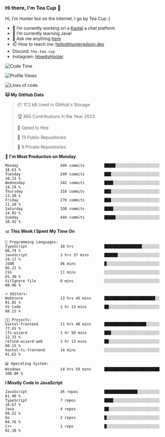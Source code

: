 ### Hi there, I'm Tea Cup 👋 

Hi, I'm Hunter but on the internet, I go by Tea Cup :)

- 🔭 I’m currently working on a [Kastel](https://github.com/KastelApp) a chat platform
- 🌱 I’m currently learning Java!
- 💬 Ask me anything [here](https://github.com/TheTeaCup/TheTeaCup/issues)
- 📫 How to reach me: [hello@hunterwilson.dev](mailto:hello@hunterwilson.dev)
- Discord: `the.tea.cup`
- Instagram: [HowdyHooter](https://instagram.com/HowdyHooter)

<!--START_SECTION:waka-->
![Code Time](http://img.shields.io/badge/Code%20Time-419%20hrs%207%20mins-blue)

![Profile Views](http://img.shields.io/badge/Profile%20Views-1-blue)

![Lines of code](https://img.shields.io/badge/From%20Hello%20World%20I%27ve%20Written-852.1%20thousand%20lines%20of%20code-blue)

**🐱 My GitHub Data** 

> 📦 17.2 kB Used in GitHub's Storage 
 > 
> 🏆 895 Contributions in the Year 2023
 > 
> 💼 Opted to Hire
 > 
> 📜 13 Public Repositories 
 > 
> 🔑 9 Private Repositories 
 > 
📅 **I'm Most Productive on Monday** 

```text
Monday                   449 commits         █████░░░░░░░░░░░░░░░░░░░░   18.63 % 
Tuesday                  249 commits         ███░░░░░░░░░░░░░░░░░░░░░░   10.33 % 
Wednesday                342 commits         ████░░░░░░░░░░░░░░░░░░░░░   14.19 % 
Thursday                 318 commits         ███░░░░░░░░░░░░░░░░░░░░░░   13.20 % 
Friday                   270 commits         ███░░░░░░░░░░░░░░░░░░░░░░   11.20 % 
Saturday                 338 commits         ████░░░░░░░░░░░░░░░░░░░░░   14.02 % 
Sunday                   444 commits         █████░░░░░░░░░░░░░░░░░░░░   18.42 % 
```


📊 **This Week I Spent My Time On** 

```text
💬 Programming Languages: 
TypeScript               10 hrs              █████████████████░░░░░░░░   66.74 % 
JavaScript               3 hrs 37 mins       ██████░░░░░░░░░░░░░░░░░░░   24.17 % 
JSON                     46 mins             █░░░░░░░░░░░░░░░░░░░░░░░░   05.21 % 
CSS                      11 mins             ░░░░░░░░░░░░░░░░░░░░░░░░░   01.30 % 
GitIgnore file           8 mins              ░░░░░░░░░░░░░░░░░░░░░░░░░   00.96 % 

🔥 Editors: 
WebStorm                 13 hrs 45 mins      ███████████████████████░░   91.85 % 
VS Code                  1 hr 13 mins        ██░░░░░░░░░░░░░░░░░░░░░░░   08.15 % 

🐱‍💻 Projects: 
kastel-frontend          11 hrs 40 mins      ███████████████████░░░░░░   77.91 % 
lfs-wizard               1 hr 50 mins        ███░░░░░░░░░░░░░░░░░░░░░░   12.33 % 
refund-wizard-web        1 hr 13 mins        ██░░░░░░░░░░░░░░░░░░░░░░░   08.15 % 
kastel-ts-frontend       14 mins             ░░░░░░░░░░░░░░░░░░░░░░░░░   01.62 % 

💻 Operating System: 
Windows                  14 hrs 59 mins      █████████████████████████   100.00 % 
```

**I Mostly Code in JavaScript** 

```text
JavaScript               26 repos            ███████████████░░░░░░░░░░   61.90 % 
TypeScript               7 repos             ████░░░░░░░░░░░░░░░░░░░░░   16.67 % 
Java                     4 repos             ██░░░░░░░░░░░░░░░░░░░░░░░   09.52 % 
Go                       2 repos             █░░░░░░░░░░░░░░░░░░░░░░░░   04.76 % 
C++                      1 repo              █░░░░░░░░░░░░░░░░░░░░░░░░   02.38 % 
```




<!--END_SECTION:waka-->
